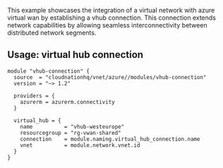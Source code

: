 This example showcases the integration of a virtual network with azure virtual wan by establishing a vhub connection. This connection extends network capabilities by allowing seamless interconnectivity between distributed network segments.

## Usage: virtual hub connection

```hcl
module "vhub-connection" {
  source  = "cloudnationhq/vnet/azure//modules/vhub-connection"
  version = "~> 1.2"

  providers = {
    azurerm = azurerm.connectivity
  }

  virtual_hub = {
    name          = "vhub-westeurope"
    resourcegroup = "rg-vwan-shared"
    connection    = module.naming.virtual_hub_connection.name
    vnet          = module.network.vnet.id
  }
}
```
